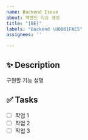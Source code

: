 ```yaml
---
name: Backend Issue
about: 백엔드 이슈 생성
title: "[BE]"
labels: "Backend \U0001FAE5"
assignees: ''

---
```


## ✨ Description

구현할 기능 설명

## ✅ Tasks

- [ ] 작업 1
- [ ] 작업 2
- [ ] 작업 3
